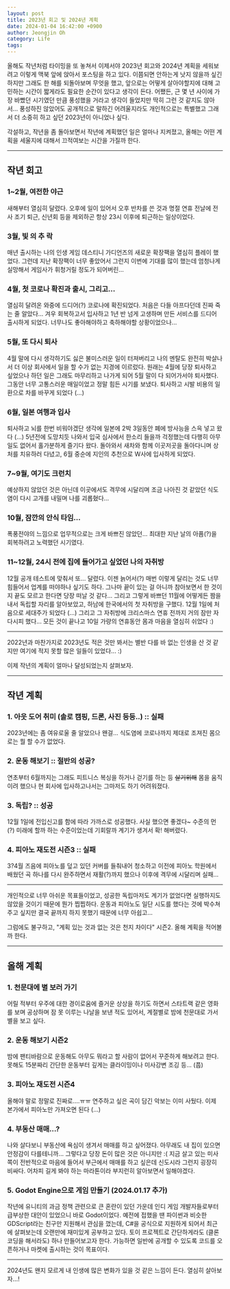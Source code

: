 ```yaml
---
layout: post
title: 2023년 회고 및 2024년 계획
date: 2024-01-04 16:42:00 +0900
author: Jeongjin Oh
category: Life
tags:
---
```


올해도 작년처럼 타이밍을 또 놓쳐서 이제서야 2023년 회고와 2024년 계획을 세워보려고 이렇게 맥북 앞에 앉아서 포스팅을 하고 있다. 이쯤되면 안하는게 낫지 않을까 싶긴 하지만 그래도 한 해를 되돌아보며 무엇을 했고, 앞으로는 어떻게 살아야할지에 대해 고민하는 시간이 짧게라도 필요한 순간이 있다고 생각이 든다. 어쨌든, 근 몇 년 사이에 가장 바빴던 시기였던 만큼 풍성했을 거라고 생각이 들었지만 딱히 그런 것 같지도 않아서... 풍성하진 않았어도 공개적으로 말하긴 어려울지라도 개인적으로는 특별했고 그래서 더 소중히 하고 싶던 2023년이 아니었나 싶다.

각설하고, 작년을 좀 돌아보면서 작년에 계획했던 일은 얼마나 지켜졌고, 올해는 어떤 계획을 세울지에 대해서 끄적여보는 시간을 가질까 한다.

---

## 작년 회고

### 1~2월, 여전한 야근

새해부터 열심히 달렸다. 오후에 일이 있어서 오후 반차를 쓴 것과 명절 연휴 전날에 전사 조기 퇴근, 신년회 등을 제외하곤 항상 23시 이후에 퇴근하는 일상이었다.

### 3월, 빛 의 추 락

매년 출시하는 나의 인생 게임 데스티니 가디언즈의 새로운 확장팩을 열심히 플레이 했었다. 그런데 지난 확장팩이 너무 좋았어서 그런지 이번에 기대를 많이 했는데 엄청나게 실망해서 게임사가 휘청거릴 정도가 되어버린...

### 4월, 첫 코로나 확진과 출시, 그리고...

열심히 달려온 와중에 드디어(?) 코로나에 확진되었다. 처음은 다들 아프다던데 진짜 죽는 줄 알았다... 겨우 회복하고서 입사하고 1년 반 넘게 고생하며 만든 서비스를 드디어 출시하게 되었다. 너무나도 좋아해야하고 축하해야할 상황이었으나...

### 5월, 또 다시 퇴사

4월 말에 다시 생각하기도 싫은 불미스러운 일이 터져버리고 나의 멘탈도 완전히 박살나서 더 이상 회사에서 일을 할 수가 없는 지경에 이르렀다. 원래는 4월에 당장 퇴사하고 싶었으나 하던 일은 그래도 마무리하고 나가게 되어 5월 말이 다 되어가서야 퇴사했다. 그동안 너무 고통스러운 매일이었고 정말 힘든 시기를 보냈다. 퇴사하고 시발 비용의 일환으로 차를 바꾸게 되었다 (...)

### 6월, 일본 여행과 입사

퇴사하고 뇌를 한번 비워야겠단 생각에 일본에 2박 3일동안 폐에 방사능을 스윽 넣고 왔다 (...) 5년전에 도망치듯 나와서 입국 심사에서 한소리 들을까 걱정했는데 다행히 아무 일도 없어서 홀가분하게 즐기다 왔다. 돌아와서 새차와 함께 이곳저곳을 돌아다니며 상처를 치유하러 다녔고, 6월 중순에 지인의 추천으로 W사에 입사하게 되었다.

### 7~9월, 여기도 크런치

예상하지 않았던 것은 아닌데 이곳에서도 격무에 시달리며 조금 나아진 것 같았던 식도염이 다시 고개를 내밀며 나를 괴롭혔다...

### 10월, 잠깐의 안식 타임...

폭풍전야의 느낌으로 업무적으로는 크게 바쁘진 않았던... 최대한 지난 날의 아픔(?)을 회복하려고 노력했던 시기였다.

### 11~12월, 24시 전에 집에 들어가고 싶었던 나의 자취방

12월 공개 테스트에 맞춰서 또... 달렸다. 이젠 늙어서(?) 매번 이렇게 달리는 것도 너무 힘들어서 업계를 떠야하나 싶기도 하다. 그나마 끝이 있는 걸 아니까 참아보면서 한 것이지 끝도 모르고 한다면 당장 떠날 것 같다... 그리고 그렇게 바쁘던 11월에 어떻게든 짬을 내서 독립할 자리를 알아보았고, 하남에 한국에서의 첫 자취방을 구했다. 12월 1일에 처음으로 세대주가 되었다 (...) 그리고 그 자취방에 크리스마스 연휴 전까지 거의 잠만 자다시피 했다... 모든 것이 끝나고 10일 가량의 연휴동안 몸과 마음을 열심히 쉬었다 :)

---

2022년과 마찬가지로 2023년도 적은 것만 봐서는 별반 다를 바 없는 인생을 산 것 같지만 여기에 적지 못할 많은 일들이 있었다... :)

이제 작년의 계획이 얼마나 달성되었는지 살펴보자.

---

## 작년 계획

### 1. 아웃 도어 취미 (솔로 캠핑, 드론, 사진 등등..) :: 실패

2023년에는 좀 여유로울 줄 알았으나 왠걸... 식도염에 코로나까지 제대로 조져진 몸으로는 뭘 할 수가 없었다.

### 2. 운동 해보기 :: 절반의 성공?

연초부터 6월까지는 그래도 피트니스 복싱을 하거나 걷기를 하는 등 ~~살기위해~~ 몸을 움직이려 했으나 현 회사에 입사하고나서는 그마저도 하기 어려워졌다.

### 3. 독립? :: 성공

12월 1일에 전입신고를 함에 따라 가까스로 성공했다. 사실 했으면 좋겠다~ 수준의 먼(?) 미래에 할까 하는 수준이었는데 기회랄까 계기가 생겨서 확! 해버렸다.

### 4. 피아노 재도전 시즌3 :: 실패

3?4월 즈음에 피아노를 덮고 있던 커버를 들춰내어 청소하고 이전에 피아노 학원에서 배웠던 곡 하나를 다시 완주하면서 재활(?)까지 했으나 이후에 격무에 시달리며 실패...

---

개인적으로 너무 아쉬운 목표들이었고, 성공한 독립마저도 계기가 없었다면 실행하지도 않았을 것이기 때문에 뭔가 찝찝하다. 운동과 피아노도 일단 시도를 했다는 것에 박수쳐주고 싶지만 결국 끝까지 하지 못했기 때문에 너무 아쉽고...

그럼에도 불구하고, "계획 있는 것과 없는 것은 천지 차이다" 시즌2. 올해 계획을 적어볼까 한다.

---

## 올해 계획

### 1. 천문대에 별 보러 가기

어릴 적부터 우주에 대한 경이로움에 즐거운 상상을 하기도 하면서 스타트랙 같은 영화를 보며 공상하며 잠 못 이루는 나날을 보낸 적도 있어서, 계절별로 밤에 천문대로 가서 별을 보고 싶다.

### 2. 운동 해보기 시즌2

밤에 팬티바람으로 운동해도 아무도 뭐라고 할 사람이 없어서 꾸준하게 해보려고 한다. 못해도 15분짜리 간단한 운동부터 깊게는 클라이밍이나 미사강변 조깅 등... (풉)

### 3. 피아노 재도전 시즌4

올해야 말로 정말로 진짜로....ㅠㅠ 연주하고 싶은 곡이 담긴 악보는 이미 사뒀다. 이제 본가에서 피아노만 가져오면 된다 (...)

### 4. 부동산 매매...?

나와 살다보니 부동산에 욕심이 생겨서 매매를 하고 싶어졌다. 아무래도 내 집이 있으면 안정감이 다를테니까... 그렇다고 당장 돈이 많은 것은 아니지만 :( 지금 살고 있는 미사쪽이 전반적으로 마음에 들어서 부근에서 매매를 하고 싶은데 신도시라 그런지 굉장히 비싸다. 어차피 길게 봐야 하는 마라톤이라 부지런히 알아보면서 일해야겠다.

### 5. Godot Engine으로 게임 만들기 (2024.01.17 추가)

작년에 유니티의 과금 정책 관련으로 큰 혼란이 있던 가운데 인디 게임 개발자들로부터 급부상한 대안이 있었으니 바로 Godot이었다. 예전에 접했을 땐 파이썬과 비슷한 GDScript라는 친구만 지원해서 관심을 껐는데, C#을 공식으로 지원하게 되어서 최근에 살펴보는데 오랜만에 재미있게 공부하고 있다. 토이 프로젝트로 간단하게라도 (클론 코딩을 해서라도) 하나 만들어보고자 한다. 가능하면 일반에 공개할 수 있도록 코드를 오픈하거나 마켓에 출시하는 것이 목표이다.

---

2024년도 왠지 모르게 내 인생에 많은 변화가 있을 것 같은 느낌이 든다. 열심히 살아보자...!
